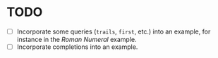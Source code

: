 # TODO

- [ ] Incorporate some queries (`trails`, `first`, etc.) into an example, for instance in the *Roman Numeral* example.
- [ ] Incorporate completions into an example.
